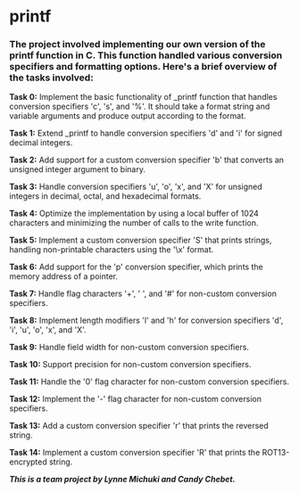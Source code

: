 # printf

### The project involved implementing our own version of the printf function in C. This function handled various conversion specifiers and formatting options. Here's a brief overview of the tasks involved:

**Task 0:** Implement the basic functionality of _printf function that handles conversion specifiers 'c', 's', and '%'. It should take a format string and variable arguments and produce output according to the format.

**Task 1:** Extend _printf to handle conversion specifiers 'd' and 'i' for signed decimal integers.

**Task 2:** Add support for a custom conversion specifier 'b' that converts an unsigned integer argument to binary.

**Task 3:** Handle conversion specifiers 'u', 'o', 'x', and 'X' for unsigned integers in decimal, octal, and hexadecimal formats.

**Task 4:** Optimize the implementation by using a local buffer of 1024 characters and minimizing the number of calls to the write function.

**Task 5:** Implement a custom conversion specifier 'S' that prints strings, handling non-printable characters using the '\x' format.

**Task 6:** Add support for the 'p' conversion specifier, which prints the memory address of a pointer.

**Task 7:** Handle flag characters '+', ' ', and '#' for non-custom conversion specifiers.

**Task 8:** Implement length modifiers 'l' and 'h' for conversion specifiers 'd', 'i', 'u', 'o', 'x', and 'X'.

**Task 9:** Handle field width for non-custom conversion specifiers.

**Task 10:** Support precision for non-custom conversion specifiers.

**Task 11:** Handle the '0' flag character for non-custom conversion specifiers.

**Task 12:** Implement the '-' flag character for non-custom conversion specifiers.

**Task 13:** Add a custom conversion specifier 'r' that prints the reversed string.

**Task 14:** Implement a custom conversion specifier 'R' that prints the ROT13-encrypted string.

***This is a team project by Lynne Michuki and Candy Chebet.***

